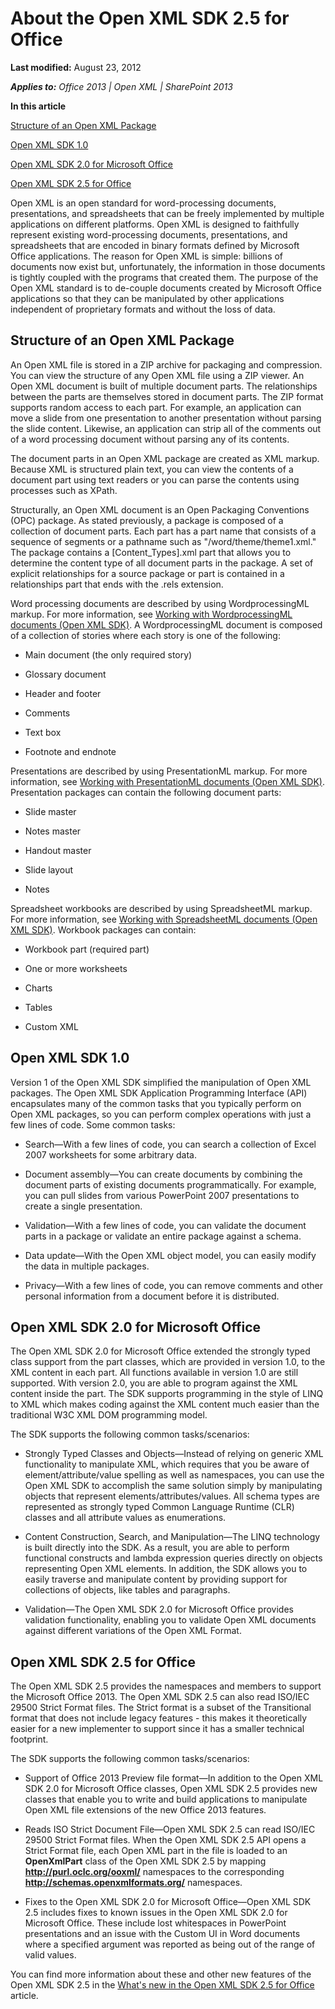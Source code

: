 <!--This is the start of the document-->
# About the Open XML SDK 2.5 for Office
**Last modified:** August 23, 2012

_**Applies to:** Office 2013 | Open XML | SharePoint 2013_

**In this article**

 [Structure of an Open XML Package](#sectionSection0)

 [Open XML SDK 1.0](#sectionSection1)

 [Open XML SDK 2.0 for Microsoft Office](#sectionSection2)

 [Open XML SDK 2.5 for Office](#sectionSection3)



Open XML is an open standard for word-processing documents, presentations, and spreadsheets that can be freely implemented by multiple applications on different platforms. Open XML is designed to faithfully represent existing word-processing documents, presentations, and spreadsheets that are encoded in binary formats defined by Microsoft Office applications. The reason for Open XML is simple: billions of documents now exist but, unfortunately, the information in those documents is tightly coupled with the programs that created them. The purpose of the Open XML standard is to de-couple documents created by Microsoft Office applications so that they can be manipulated by other applications independent of proprietary formats and without the loss of data.

<a name="sectionSection0" />




## Structure of an Open XML Package
An Open XML file is stored in a ZIP archive for packaging and compression. You can view the structure of any Open XML file using a ZIP viewer. An Open XML document is built of multiple document parts. The relationships between the parts are themselves stored in document parts. The ZIP format supports random access to each part. For example, an application can move a slide from one presentation to another presentation without parsing the slide content. Likewise, an application can strip all of the comments out of a word processing document without parsing any of its contents.

The document parts in an Open XML package are created as XML markup. Because XML is structured plain text, you can view the contents of a document part using text readers or you can parse the contents using processes such as XPath. 

Structurally, an Open XML document is an Open Packaging Conventions (OPC) package. As stated previously, a package is composed of a collection of document parts. Each part has a part name that consists of a sequence of segments or a pathname such as "/word/theme/theme1.xml." The package contains a [Content_Types].xml part that allows you to determine the content type of all document parts in the package. A set of explicit relationships for a source package or part is contained in a relationships part that ends with the .rels extension.

Word processing documents are described by using WordprocessingML markup. For more information, see  [Working with WordprocessingML documents (Open XML SDK)](bead244f-b551-477f-a296-41ead7bfcf5c.md). A WordprocessingML document is composed of a collection of stories where each story is one of the following:


- Main document (the only required story)


- Glossary document


- Header and footer


- Comments


- Text box


- Footnote and endnote



Presentations are described by using PresentationML markup. For more information, see  [Working with PresentationML documents (Open XML SDK)](56aeeed4-24ce-42ba-a236-6fec6785dd93.md). Presentation packages can contain the following document parts:


- Slide master


- Notes master


- Handout master


- Slide layout


- Notes



Spreadsheet workbooks are described by using SpreadsheetML markup. For more information, see  [Working with SpreadsheetML documents (Open XML SDK)](c984c74e-2f06-4aba-a64b-2bb928b2929e.md). Workbook packages can contain:


- Workbook part (required part)


- One or more worksheets


- Charts


- Tables


- Custom XML



<a name="sectionSection1" />




## Open XML SDK 1.0
Version 1 of the Open XML SDK simplified the manipulation of Open XML packages. The Open XML SDK Application Programming Interface (API) encapsulates many of the common tasks that you typically perform on Open XML packages, so you can perform complex operations with just a few lines of code. Some common tasks:


- Search—With a few lines of code, you can search a collection of Excel 2007 worksheets for some arbitrary data.


- Document assembly—You can create documents by combining the document parts of existing documents programmatically. For example, you can pull slides from various PowerPoint 2007 presentations to create a single presentation.


- Validation—With a few lines of code, you can validate the document parts in a package or validate an entire package against a schema.


- Data update—With the Open XML object model, you can easily modify the data in multiple packages.


- Privacy—With a few lines of code, you can remove comments and other personal information from a document before it is distributed.



<a name="sectionSection2" />




## Open XML SDK 2.0 for Microsoft Office
The Open XML SDK 2.0 for Microsoft Office extended the strongly typed class support from the part classes, which are provided in version 1.0, to the XML content in each part. All functions available in version 1.0 are still supported. With version 2.0, you are able to program against the XML content inside the part. The SDK supports programming in the style of LINQ to XML which makes coding against the XML content much easier than the traditional W3C XML DOM programming model.

The SDK supports the following common tasks/scenarios:


- Strongly Typed Classes and Objects—Instead of relying on generic XML functionality to manipulate XML, which requires that you be aware of element/attribute/value spelling as well as namespaces, you can use the Open XML SDK to accomplish the same solution simply by manipulating objects that represent elements/attributes/values. All schema types are represented as strongly typed Common Language Runtime (CLR) classes and all attribute values as enumerations.


- Content Construction, Search, and Manipulation—The LINQ technology is built directly into the SDK. As a result, you are able to perform functional constructs and lambda expression queries directly on objects representing Open XML elements. In addition, the SDK allows you to easily traverse and manipulate content by providing support for collections of objects, like tables and paragraphs.


- Validation—The Open XML SDK 2.0 for Microsoft Office provides validation functionality, enabling you to validate Open XML documents against different variations of the Open XML Format.



<a name="sectionSection3" />




## Open XML SDK 2.5 for Office
The Open XML SDK 2.5 provides the namespaces and members to support the Microsoft Office 2013. The Open XML SDK 2.5 can also read ISO/IEC 29500 Strict Format files. The Strict format is a subset of the Transitional format that does not include legacy features - this makes it theoretically easier for a new implementer to support since it has a smaller technical footprint.

The SDK supports the following common tasks/scenarios:


- Support of Office 2013 Preview file format—In addition to the Open XML SDK 2.0 for Microsoft Office classes, Open XML SDK 2.5 provides new classes that enable you to write and build applications to manipulate Open XML file extensions of the new Office 2013 features. 


- Reads ISO Strict Document File—Open XML SDK 2.5 can read ISO/IEC 29500 Strict Format files. When the Open XML SDK 2.5 API opens a Strict Format file, each Open XML part in the file is loaded to an  **OpenXmlPart** class of the Open XML SDK 2.5 by mapping **http://purl.oclc.org/ooxml/** namespaces to the corresponding **http://schemas.openxmlformats.org/** namespaces.


- Fixes to the Open XML SDK 2.0 for Microsoft Office—Open XML SDK 2.5 includes fixes to known issues in the Open XML SDK 2.0 for Microsoft Office. These include lost whitespaces in PowerPoint presentations and an issue with the Custom UI in Word documents where a specified argument was reported as being out of the range of valid values.



You can find more information about these and other new features of the Open XML SDK 2.5 in the  [What's new in the Open XML SDK 2.5  for Office](4fbda0e3-5676-4a8f-ba62-3fba59fa418b.md) article.

